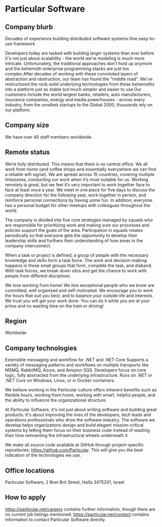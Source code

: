 # Particular Software

## Company blurb
Decades of experience building distributed software systems
One easy-to-use framework

Developers today are tasked with building larger systems than ever before. It's not just about scalability - the world we're modeling is much more intricate. Unfortunately, the traditional approaches don't hold up anymore and the behemoth enterprise programming stacks are just too complex.After decades of working with these convoluted layers of abstraction and obstruction, our team has found the "middle road". We've restructured the rock-solid underlying technologies from these behemoths into a platform just as stable but much simpler and easier to use.Our customers include the world largest banks, retailers, auto manufacturers, insurance companies, energy and media powerhouses - across every industry, from the smallest startups to the Global 2000, thousands rely on our platform.

## Company size

We have over 40 staff members worldwide.

## Remote status

We’re fully distributed. This means that there is no central office. We all work from home (and coffee shops and essentially everywhere we can find a reliable wifi signal). We are spread across 15 countries, covering multiple timezones, conducting our work when it’s most suitable for us. Working remotely is great, but we feel it’s very important to work together face to face at least once a year. We meet in one place for five days to discuss the company direction for the following year, work together in person, and reinforce personal connections by having some fun. In addition, everyone has a personal budget for other meetups with colleagues throughout the world.

The company is divided into five core strategies managed by squads who are responsible for prioritizing work and making sure our processes and policies support the goals of the area. Participation in squads rotates periodically so that everyone gets the opportunity to develop their leadership skills and furthers their understanding of how areas in the company interconnect.

When a task or project is defined, a group of people with the necessary knowledge and skills form a task force. The work and decision-making happens in these small groups that form, complete the task, and disband. With task forces, we break down silos and get the chance to work with people from different disciplines.

We love working from home! We hire exceptional people who we know are committed, well organized and self-motivated. We encourage you to work the hours that suit you best, and to balance your outside life and interests. We trust you will get your work done. You can do it while you are at your prime and no wasting time on the train or driving!

## Region

Worldwide

## Company technologies

Extensible messaging and workflow for .NET and .NET Core
Supports a variety of messaging patterns and workflows on multiple transports like MSMQ, RabbitMQ, Azure, and Amazon SQS. Developers focus on core logic, fully abstracted from the underlying infrastructure. Runs on .NET or .NET Core on Windows, Linux, or in Docker containers.

We believe working in the Particular culture offers inherent benefits such as flexible hours, working from home, working with smart, helpful people, and the ability to influence the organizational structure.

At Particular Software, it's not just about writing software and building great products. It's about improving the lives of the developers, tech leads and operations professionals who drive the software industry. The software we develop helps organizations design and build elegant mission-critical systems by letting them focus on their business code instead of wasting their time reinventing the infrastructural wheels underneath it.

We make all source code available at GitHub through project-specific repositories: https://github.com/Particular. This will give you the best indication of the technologies we use.

## Office locations

Particular Software, 2 Bnei Brit Street, Haifa 3475201, Israel

## How to apply

https://particular.net/careers contains further information, though there are no current job listings mentioned. https://particular.net/contact contains information to contact Particular Software directly.
